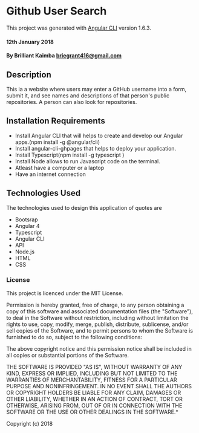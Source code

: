 # Github User Search 

This project was generated with [Angular CLI](https://github.com/angular/angular-cli) version 1.6.3.

#### 12th January 2018

#### By Brilliant Kaimba briegrant416@gmail.com

## Description

This ia a website where users may enter a GitHub username into a form, submit it, and see names and descriptions of that person's public repositories. A person can also look for repositories.

## Installation Requirements
 * Install Angular CLI that will helps to create and develop our
	Angular apps.(npm install -g @angular/cli)
 * Install angular-cli-ghpages that helps to deploy your application. 
 * Install Typescript(npm install -g typescript )
 * Install Node  allows to run Javascript code on the terminal.
 * Atleast have a computer or a laptop
 * Have an internet connection

## Technologies Used
The technologies used to design this application of quotes are 
* Bootsrap
* Angular 4
* Typescript
* Angular CLI
* API
* Node.js
* HTML
* CSS

### License
This project is licenced under the MIT License.

Permission is hereby granted, free of charge, to any person obtaining a copy of this software and associated documentation files (the "Software"), to deal in the Software without restriction, including without limitation the rights to use, copy, modify, merge, publish, distribute, sublicense, and/or sell copies of the Software, and to permit persons to whom the Software is furnished to do so, subject to the following conditions:

The above copyright notice and this permission notice shall be included in all copies or substantial portions of the Software.

THE SOFTWARE IS PROVIDED "AS IS", WITHOUT WARRANTY OF ANY KIND, EXPRESS OR IMPLIED, INCLUDING BUT NOT LIMITED TO THE WARRANTIES OF MERCHANTABILITY, FITNESS FOR A PARTICULAR PURPOSE AND NONINFRINGEMENT. IN NO EVENT SHALL THE AUTHORS OR COPYRIGHT HOLDERS BE LIABLE FOR ANY CLAIM, DAMAGES OR OTHER LIABILITY, WHETHER IN AN ACTION OF CONTRACT, TORT OR OTHERWISE, ARISING FROM, OUT OF OR IN CONNECTION WITH THE SOFTWARE OR THE USE OR OTHER DEALINGS IN THE SOFTWARE.*

Copyright (c) 2018 


   
   